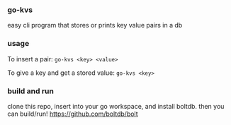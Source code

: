 ### go-kvs

easy cli program that stores or prints key value pairs in a db 

### usage

To insert a pair:
```go-kvs <key> <value>```

To give a key and get a stored value:
```go-kvs <key>```

### build and run

clone this repo, insert into your go workspace, and install boltdb. then you can build/run!
https://github.com/boltdb/bolt